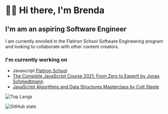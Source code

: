 # 👋🏻 Hi there, I'm Brenda

## I'm am an aspiring Software Engineer

I am currently enrolled in the Flatiron School Software Engineering program and looking to collaborate with other content creators.

### I'm currently working on

- Javascript [Flatiron School](https://flatironschool.com)
- [The Complete JavaScript Course 2021: From Zero to Expert! by Jonas Schmedtmann](https://www.udemy.com/share/101WeYAEYbdl5VQngD/)
- [JavaScript Algorithms and Data Structures Masterclass by Colt Steele](https://www.udemy.com/course/js-algorithms-and-data-structures-masterclass/)

![Top Langs](https://github-readme-stats.vercel.app/api/top-langs/?username=ferrufinob&theme=tokyonight)

![GitHub stats](https://github-readme-stats.vercel.app/api?username=CharalambosIoannou&show_icons=true&theme=tokyonight)
